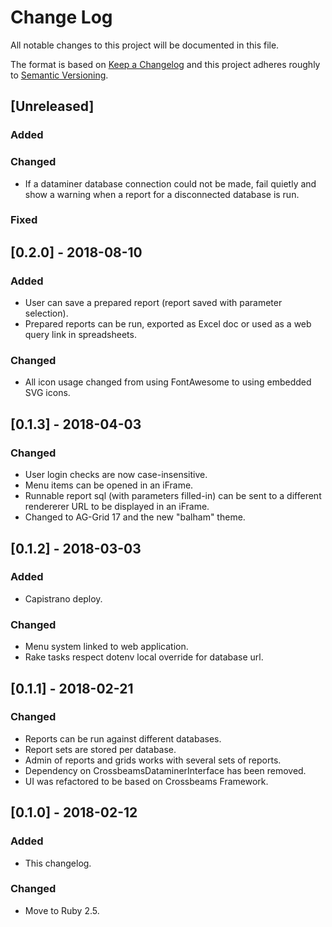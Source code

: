 # Change Log
All notable changes to this project will be documented in this file.

The format is based on [Keep a Changelog](http://keepachangelog.com/)
and this project adheres roughly to [Semantic Versioning](http://semver.org/).


## [Unreleased]
### Added
### Changed
- If a dataminer database connection could not be made, fail quietly and show a warning when a report for a disconnected database is run.
### Fixed

## [0.2.0] - 2018-08-10
### Added
- User can save a prepared report (report saved with parameter selection).
- Prepared reports can be run, exported as Excel doc or used as a web query link in spreadsheets.
### Changed
- All icon usage changed from using FontAwesome to using embedded SVG icons.

## [0.1.3] - 2018-04-03
### Changed
- User login checks are now case-insensitive.
- Menu items can be opened in an iFrame.
- Runnable report sql (with parameters filled-in) can be sent to a different rendererer URL to be displayed in an iFrame.
- Changed to AG-Grid 17 and the new "balham" theme.

## [0.1.2] - 2018-03-03
### Added
- Capistrano deploy.
### Changed
- Menu system linked to web application.
- Rake tasks respect dotenv local override for database url.

## [0.1.1] - 2018-02-21
### Changed
- Reports can be run against different databases.
- Report sets are stored per database.
- Admin of reports and grids works with several sets of reports.
- Dependency on CrossbeamsDataminerInterface has been removed.
- UI was refactored to be based on Crossbeams Framework.

## [0.1.0] - 2018-02-12
### Added
- This changelog.
### Changed
- Move to Ruby 2.5.
